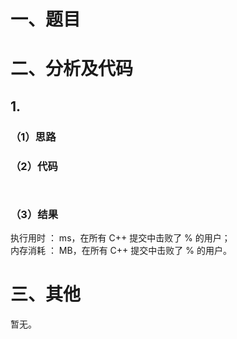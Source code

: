 # 一、题目

# 二、分析及代码    
## 1. 
### （1）思路
  
### （2）代码
```cpp



```
### （3）结果
执行用时 ： ms，在所有 C++ 提交中击败了 % 的用户；    
内存消耗 ： MB，在所有 C++ 提交中击败了 % 的用户。      
# 三、其他
暂无。  
